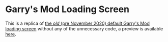 # Garry's Mod Loading Screen

This is a replica of [the *old* (pre November 2020) default Garry's Mod loading screen](https://github.com/Facepunch/garrysmod/blob/75798d6eee2f57b96ebe0f458d92ad2d653021ef/garrysmod/html/loading.html) without any of the unnecessary code, a preview is available [here](https://viral32111.github.io/loading-screen/).
